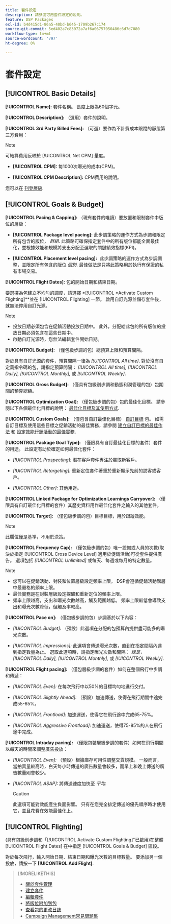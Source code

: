 ```yaml
---
title: 套件設定
description: 請參閱可用套件設定的說明。
feature: DSP Packages
exl-id: b4d415d1-86a5-40bd-b645-1709b267c174
source-git-commit: 5ed402a7c83072a7af6a06757050486c6d7d7080
workflow-type: tm+mt
source-wordcount: '797'
ht-degree: 0%

---
```


# 套件設定

## [!UICONTROL Basic Details]

**[!UICONTROL Name]:** 套件名稱。 長度上限為60個字元。

**[!UICONTROL Description]:** （選用）套件的說明。

**[!UICONTROL 3rd Party Billed Fees]:** （可選）要作為不計費成本跟蹤的靜態第三方費用：

>[!NOTE]
>
>可結算費用反映於 [!UICONTROL Net CPM] 量度。
* **[!UICONTROL CPM]:** 每1000次曝光的成本(CPM)。

* **[!UICONTROL CPM Description]:** CPM費用的說明。

您可以在 [刊登層級](/help/dsp/campaign-management/placements/placement-settings.md).

## [!UICONTROL Goals & Budget]

**[!UICONTROL Pacing & Capping]:** （現有套件的唯讀）要放置和限制套件中版位的層級：

* **[!UICONTROL Package level pacing]:** 此步調策略的運作方式為步調和限定所有包含的版位， *群組*. 此策略可確保指定套件中的所有版位都能全面最佳化，並根據效能和規模將支出分配至選取的關鍵績效指標(KPI)。

* **[!UICONTROL Placement level pacing]:**  此步調策略的運作方式為步調調整，並限定所有包含的版位 *個別*. 最佳做法是只將此策略用於執行有保證的私有市場交易。

**[!UICONTROL Flight Dates]:** 包的開始日期和結束日期。

要選擇為包建立不均勻的調度，請選擇 *[!UICONTROL *Activate Custom Flighting]**並在 [!UICONTROL Flighting] 一節。 啟用自訂光源並儲存套件後，就無法停用自訂光源。

>[!NOTE]
>
>* 投放日期必須包含在促銷活動投放日期中。 此外，分配給此包的所有版位的投放日期必須包含在這些日期中。
> * 啟動自訂光源時，您無法編輯套件開始日期。


**[!UICONTROL Budget]:** （僅包級步調的包）總預算上限和預算間隔。

對於具有自訂光源的套件，預算間隔一律為 *[!UICONTROL All time]*. 對於沒有自定義指令碼的包，請指定預算間隔： *[!UICONTROL All time],* *[!UICONTROL Daily],* *[!UICONTROL Monthly],* 或 *[!UICONTROL Weekly]*.

**[!UICONTROL Gross Budget]:** （僅具有包級別步調和動態利潤管理的包）包期間的預算總額。

**[!UICONTROL Optimization Goal]:** （僅包級步調的包）包的最佳化目標。 請參閱以下各個最佳化目標的說明： [最佳化目標及其使用方式](/help/dsp/optimization/optimization-goals.md).

**[!UICONTROL Custom Goals]:** （僅包含自訂最佳化目標） [自訂目標](/help/dsp/optimization/custom-goal-about.md) 包。 如需自訂目標及使用這些目標之促銷活動的最佳實務，請參閱  [建立自訂目標的最佳作法](/help/dsp/optimization/custom-goal-best-practices.md) 和 [設定效能行銷活動的最佳實務](/help/dsp/optimization/campaign-best-practices-performance.md).

**[!UICONTROL Package Goal Type]:** （僅限具有自訂最佳化目標的套件）套件的用途。 此設定有助於確定如何最佳化套件：

* *[!UICONTROL Prospecting]:* 潛在客戶套件專注於贏取新客戶。

* *[!UICONTROL Retargeting]:* 重新定位套件著重於重新顯示先前的訪客或客戶。

* *[!UICONTROL Other]:* 其他用途。

**[!UICONTROL Linked Package for Optimization Learnings Carryover]:** （僅限具有自訂最佳化目標的套件）其歷史資料用作最佳化套件之輸入的其他套件。

**[!UICONTROL Target]:** （僅包級步調的包）目標目標，用於跟蹤效能。

>[!NOTE]
>
>此欄位僅是基準，不用於決策。

**[!UICONTROL Frequency Cap]:** （僅包級步調的包）唯一設備或人員的次數(取決於指定 [!UICONTROL Cross Device Level] 適用於促銷活動)可從套件提供廣告。 選項包括 *[!UICONTROL Unlimited]* 或每天、每週或每月的特定數量。

>[!NOTE]
>
>* 您可以在促銷活動、封裝和位置層級設定頻率上限。 DSP會遵循促銷活動階層中最嚴格的頻率上限。
>* 最佳實務是在封裝層級設定探礦和重新定位的頻率上限。
> * 頻率上限越高，支出和曝光次數越高，觸及範圍越低。 頻率上限較低會導致支出和曝光次數降低，但觸及率較高。


**[!UICONTROL Pace on]:** （僅包級步調的包）步調基於以下內容：

* *[!UICONTROL Budget]:* （預設）此選項在分配的包預算內提供盡可能多的曝光次數。

* *[!UICONTROL Impressions]:* 此選項會傳送曝光次數，直到在指定間隔內達到指定數量為止。 選取此選項時，請指定曝光次數和間隔： *總是，* *[!UICONTROL Daily],* *[!UICONTROL Monthly],* 或 *[!UICONTROL Weekly]*.

**[!UICONTROL Flight pacing]:** （僅包層級步調的套件）如何在整個飛行中步調和傳遞：

* *[!UICONTROL Even]:* 在每次飛行中以50%的目標均勻地進行交付。

* *[!UICONTROL Slightly Ahead]:* （預設）加速傳送，使得在飛行期間中途完成55-65%。

* *[!UICONTROL Frontload]:* 加速運送，使得它在飛行途中完成65-75%。

* *[!UICONTROL Aggressive Frontload]:* 加速運送，使得75-85%的人在飛行途中完成。

**[!UICONTROL Intraday pacing]:** （僅限包裝層級步調的套件）如何在飛行期間以每天的時間來調整廣告投放：

* *[!UICONTROL Even]:* （預設）根據庫存可用性調整交貨規模。 一般而言，當拍賣量較高時，白天每小時傳送的廣告數量會較多，而早上和晚上傳送的廣告數量則會較少。

* *[!UICONTROL ASAP]:* 將傳送速度加快至 *平均*.

   >[!CAUTION]
   >
   >此選項可能對效能產生負面影響。 只有在您完全排定傳送的優先順序時才使用它，並且花費在效能最佳化上。

## [!UICONTROL Flighting]

(具有包級別步調和「[!UICONTROL Activate Custom Flighting]&quot;已啟用)在整體 [!UICONTROL Flight Dates] 在中指定 [!UICONTROL Goals & Budget] 區段。

對於每次飛行，輸入開始日期、結束日期和曝光次數的目標數量。 要添加另一個投放，請按一下 **[!UICONTROL Add Flight]**.

>[!MORELIKETHIS]
>
>* [關於套件管理](package-about.md)
>* [建立套件](package-create.md)
>* [編輯套件](package-edit.md)
>* [將版位附加到包](package-attach-placement.md)
>* [查看包的更改日誌](package-change-log.md)
>* [Campaign Management常見問題集](/help/dsp/campaign-management/campaign-management-faq.md)

